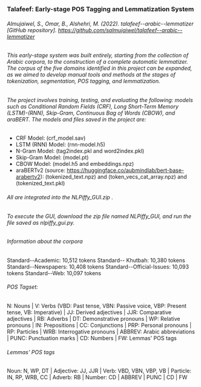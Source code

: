### Talafeef: Early-stage POS Tagging and Lemmatization System

###### Almujaiwel, S., Omar, B., Alshehri, M. (2022). talafeef--arabic--lemmatizer [GitHub repository]. https://github.com/salmujaiwel/talafeef--arabic--lemmatizer

###### This early-stage system was built entirely, starting from the collection of Arabic corpora, to the construction of a complete automatic lemmatizer. The corpus of the five domains identified in this project can be expanded, as we aimed to develop manual tools and methods at the stages of tokenization, segmentation, POS tagging, and lemmatization.

###### The project involves training, testing, and evaluating the following: models such as Conditional Random Fields (CRF), Long Short-Term Memory (LSTM)-(RNN), Skip-Gram, Continuous Bag of Words (CBOW), and araBERT. The models and files saved in the project are:
  - CRF Model: (crf_model.sav)
  - LSTM (RNN) Model: (rnn-model.h5)
  - N-Gram Model: (tag2index.pkl and word2index.pkl)
  - Skip-Gram Model: (model.pt)
  - CBOW Model: (model.h5 and embeddings.npz)
  - araBERTv2 (source: https://huggingface.co/aubmindlab/bert-base-arabertv2): (tokenized_text.npz) and (token_vecs_cat_array.npz) and (tokenized_text.pkl)

###### All are integrated into the NLPiffy_GUI.zip . 
  ###### To execute the GUI, download the zip file named NLPiffy_GUI, and run the file saved as nlpiffy_gui.py.

###### Information about the corpora
Standard--Academic: 10,512 tokens
Standard-- Khutbah: 10,380 tokens
Standard--Newspapers: 10,408 tokens
Standard--Official-Issues: 10,093 tokens
Standard--Web: 10,097 tokens

###### POS Tagset: 
N: Nouns | V: Verbs (VBD: Past tense, VBN: Passive voice, VBP: Present tense, VB: Imperative) | JJ: Derived adjectives | JJR: Comparative adjectives | RB: Adverbs | DT: Demonstrative pronouns | WP: Relative pronouns | IN: Prepositions | CC: Conjunctions | PRP: Personal pronouns | RP: Particles | WRB: Interrogative pronouns | ABBREV: Arabic abbreviations | PUNC: Punctuation marks | CD: Numbers | FW: Lemmas' POS tags

###### Lemmas' POS tags
Noun: N, WP, DT | Adjective: JJ, JJR | Verb: VBD, VBN, VBP, VB | Particle: IN, RP, WRB, CC | Adverb: RB | Number: CD | ABBREV | PUNC | CD | FW

